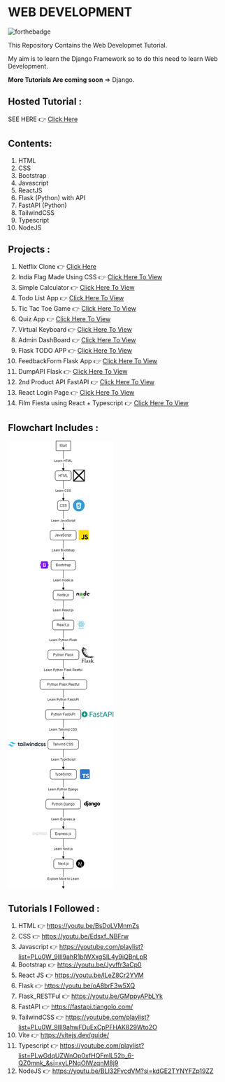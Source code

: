 # WEB DEVELOPMENT

![forthebadge](https://forthebadge.com/images/badges/built-with-love.svg)

This Repository Contains the Web Developmet Tutorial.

My aim is to learn the Django Framework so to do this need to learn Web Development.

**More Tutorials Are coming soon** => Django.

## Hosted Tutorial :

SEE HERE 👉 [Click Here](https://prathameshdhande22.github.io/Web-Development-Tutorial)

## Contents:

1. HTML
2. CSS
3. Bootstrap
4. Javascript
5. ReactJS
6. Flask (Python) with API
7. FastAPI (Python)
8. TailwindCSS
9. Typescript
10. NodeJS

## Projects :

1. Netflix Clone 👉 [Click Here](https://prathameshdhande22.github.io/Neflix-Clone/)
2. India Flag Made Using CSS 👉 [Click Here To View](https://prathameshdhande22.github.io/Web-Development-Tutorial/CSS/IndiaFlag)
3. Simple Calculator 👉 [Click Here To View](https://prathameshdhande22.github.io/Simple-Calculator-JS/)
4. Todo List App 👉 [Click Here To View](https://prathameshdhande22.github.io/Web-Development-Tutorial/JS/41_TodoList/)
5. Tic Tac Toe Game 👉 [Click Here To View](https://prathameshdhande22.github.io/Tic-Tac-Toe-In-Js/)
6. Quiz App 👉 [Click Here To View](https://quiz-app-in-react.vercel.app/)
7. Virtual Keyboard 👉 [Click Here To View](https://prathameshdhande22.github.io/Virtual-KeyBoard-HTML/)
8. Admin DashBoard 👉 [Click Here To View](https://admindashboard-zfhw.onrender.com/)
9. Flask TODO APP 👉 [Click Here To View](https://flaskapptodo.onrender.com/)
10. FeedbackForm Flask App 👉 [Click Here To View](https://feedbackform-flask-app.onrender.com/)
11. DumpAPI Flask 👉 [Click Here To View](https://dumpapi-flask-api.onrender.com/)
12. 2nd Product API FastAPI 👉 [Click Here To View](https://twondproductapi.onrender.com/)
13. React Login Page 👉 [Click Here To View](https://react-login-page-nu.vercel.app/)
14. Film Fiesta using React + Typescript 👉 [Click Here To View](https://film-fiesta-beta.vercel.app/)

## Flowchart Includes :

![Flowchart](./Images/flow.png)

## Tutorials I Followed :

1. HTML 👉 https://youtu.be/BsDoLVMnmZs
2. CSS 👉 https://youtu.be/Edsxf_NBFrw
3. Javascript 👉 https://youtube.com/playlist?list=PLu0W_9lII9ahR1blWXxgSlL4y9iQBnLpR
4. Bootstrap 👉 https://youtu.be/Jyvffr3aCp0
5. React JS 👉 https://youtu.be/lLeZ8Cr2YVM
6. Flask 👉 https://youtu.be/oA8brF3w5XQ
7. Flask_RESTFul 👉 https://youtu.be/GMppyAPbLYk
8. FastAPI 👉 https://fastapi.tiangolo.com/
9. TailwindCSS 👉 https://youtube.com/playlist?list=PLu0W_9lII9ahwFDuExCpPFHAK829Wto2O
10. Vite 👉 https://vitejs.dev/guide/
11. Typescript 👉 https://youtube.com/playlist?list=PLwGdqUZWnOp0xfHQFmlL52b_6-QZ0mnk_&si=xyLPNqOlWzqnM8j9
12. NodeJS 👉 https://youtu.be/BLl32FvcdVM?si=kdGE2TYNYFZp19ZZ
